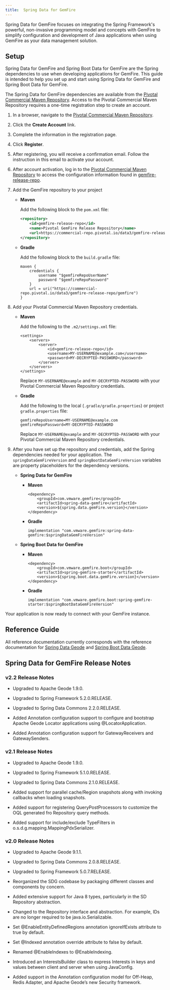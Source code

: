 ```yaml
---
title:  Spring Data for GemFire
---
```


<!-- 
 Copyright (c) VMware, Inc. 2022. All rights reserved.
 Licensed to the Apache Software Foundation (ASF) under one or more contributor license
 agreements. See the NOTICE file distributed with this work for additional information regarding
 copyright ownership. The ASF licenses this file to You under the Apache License, Version 2.0 (the
 "License"); you may not use this file except in compliance with the License. You may obtain a
 copy of the License at
 
 http://www.apache.org/licenses/LICENSE-2.0
 
 Unless required by applicable law or agreed to in writing, software distributed under the License
 is distributed on an "AS IS" BASIS, WITHOUT WARRANTIES OR CONDITIONS OF ANY KIND, either express
 or implied. See the License for the specific language governing permissions and limitations under
 the License.
-->

<!--
Licensed to the Apache Software Foundation (ASF) under one or more
contributor license agreements.  See the NOTICE file distributed with
this work for additional information regarding copyright ownership.
The ASF licenses this file to You under the Apache License, Version 2.0
(the "License"); you may not use this file except in compliance with
the License.  You may obtain a copy of the License at

     http://www.apache.org/licenses/LICENSE-2.0

Unless required by applicable law or agreed to in writing, software
distributed under the License is distributed on an "AS IS" BASIS,
WITHOUT WARRANTIES OR CONDITIONS OF ANY KIND, either express or implied.
See the License for the specific language governing permissions and
limitations under the License.
-->

Spring Data for GemFire focuses on integrating the Spring Framework's powerful, non-invasive programming model and concepts with GemFire to simplify configuration and development of Java applications when using GemFire as your data management solution.

## <a id="setup"></a>Setup

Spring Data for GemFire and Spring Boot Data for GemFire are the Spring dependencies to use when developing applications for GemFire. This guide is intended to help you set up and start using Spring Data for GemFire and Spring Boot Data for GemFire.

The Spring Data for GemFire dependencies are available from the [Pivotal Commercial Maven Repository](https://commercial-repo.pivotal.io/login/auth). Access to the Pivotal Commercial Maven Repository requires a one-time registration step to create an account.

1. In a browser, navigate to the [Pivotal Commercial Maven Repository](https://commercial-repo.pivotal.io/login/auth).

2. Click the **Create Account** link.

3. Complete the information in the registration page.

4. Click **Register**.

5. After registering, you will receive a confirmation email. Follow the instruction in this email to activate your account.

6. After account activation, log in to the  [Pivotal Commercial Maven Repository](https://commercial-repo.pivotal.io/login/auth) to access the configuration information found in [gemfire-release-repo](https://commercial-repo.pivotal.io/repository/gemfire-release-repo).

7. Add the GemFire repository to your project

    * **Maven**

        Add the following block to the `pom.xml` file:
        ```xml
        <repository>
            <id>gemfire-release-repo</id>
            <name>Pivotal GemFire Release Repository</name>
            <url>https://commercial-repo.pivotal.io/data3/gemfire-release-repo/gemfire</url>
        </repository>
        ```

    * **Gradle**

        Add the following block to the `build.gradle` file:
        ```
        maven {
            credentials {
                username "$gemfireRepoUserName"
                password "$gemfireRepoPassword"
            }
            url = uri("https://commercial-repo.pivotal.io/data3/gemfire-release-repo/gemfire")
        }
        ```

8. Add your Pivotal Commercial Maven Repository credentials.

    * **Maven**

        Add the following to the `.m2/settings.xml` file:
        ```
        <settings>
            <servers>
                <server>
                    <id>gemfire-release-repo</id>
                    <username>MY-USERNAME@example.com</username>
                    <password>MY-DECRYPTED-PASSWORD</password>
                </server>
            </servers>
        </settings>
        ```
        Replace `MY-USERNAME@example` and `MY-DECRYPTED-PASSWORD` with your Pivotal Commercial Maven Repository credentials.

    * **Gradle**

        Add the following to the local (`.gradle/gradle.properties`) or project `gradle.properties` file:
        ```
        gemfireRepoUsername=MY-USERNAME@example.com
        gemfireRepoPassword=MY-DECRYPTED-PASSWORD
        ```
        Replace `MY-USERNAME@example` and `MY-DECRYPTED-PASSWORD` with your Pivotal Commercial Maven Repository credentials.

9. After you have set up the repository and credentials, add the Spring dependencies needed for your application. The `springDataGemFireVersion` and `springBootDataGemFireVersion` variables are property placeholders for the dependency versions.

    * **Spring Data for GemFire**

        * **Maven**

            ```
            <dependency>
                <groupId>com.vmware.gemfire</groupId>
                <artifactId>spring-data-gemfire</artifactId>
                <version>${spring.data.gemFire.version}</version>
            </dependency>
            ```

        * **Gradle**

            ```
            implementation "com.vmware.gemfire:spring-data-gemfire:$springDataGemFireVersion"
            ```

    * **Spring Boot Data for GemFire**

        * **Maven**

            ```
            <dependency>
                <groupId>com.vmware.gemfire.boot</groupId>
                <artifactId>spring-gemfire-starter</artifactId>
                <version>${spring.boot.data.gemFire.version}</version>
            </dependency>
            ```

        * **Gradle**

            ```
            implementation "com.vmware.gemfire.boot:spring-gemfire-starter:$springBootDataGemFireVersion"
            ```
 
Your application is now ready to connect with your GemFire instance.

## <a id="reference-guide"></a>Reference Guide

All reference documentation currently corresponds with the reference documentation for [Spring Data Geode](https://spring.io/projects/spring-data-geode#learn) and [Spring Boot Data Geode](https://docs.spring.io/spring-boot-data-geode-build/current/reference/html5/).

## <a id="release-notes"></a>Spring Data for GemFire Release Notes 

### <a id="release-2-2"></a>v2.2 Release Notes 

* Upgraded to Apache Geode 1.9.0.

* Upgraded to Spring Framework 5.2.0.RELEASE.

* Upgraded to Spring Data Commons 2.2.0.RELEASE.

* Added Annotation configuration support to configure and bootstrap Apache Geode Locator applications using @LocatorApplication.

* Added Annotation configuration support for GatewayReceivers and GatewaySenders.

### <a id="release-2-1"></a>v2.1 Release Notes 

* Upgraded to Apache Geode 1.9.0.

* Upgraded to Spring Framework 5.1.0.RELEASE.

* Upgraded to Spring Data Commons 2.1.0.RELEASE.

* Added support for parallel cache/Region snapshots along with invoking callbacks when loading snapshots.

* Added support for registering QueryPostProcessors to customize the OQL generated fro Repository query methods.

* Added support for include/exclude TypeFilters in o.s.d.g.mapping.MappingPdxSerializer.

### <a id="release-2-0"></a>v2.0 Release Notes 

* Upgraded to Apache Geode 9.1.1.

* Upgraded to Spring Data Commons 2.0.8.RELEASE.

* Upgraded to Spring Framework 5.0.7.RELEASE.

* Reorganized the SDG codebase by packaging different classes and components by concern.

* Added extensive support for Java 8 types, particularly in the SD Repository abstraction.

* Changed to the Repository interface and abstraction. For example, IDs are no longer required to be java.io.Serializable.

* Set @EnableEntityDefinedRegions annotation ignoreIfExists attribute to true by default.

* Set @Indexed annotation override attribute to false by default.

* Renamed @EnableIndexes to @EnableIndexing.

* Introduced an InterestsBuilder class to express Interests in keys and values between client and server when using JavaConfig.

* Added support in the Annotation configuration model for Off-Heap, Redis Adapter, and Apache Geode’s new Security framework.

